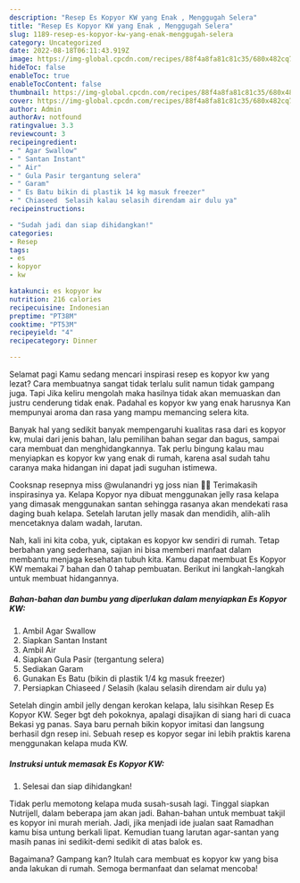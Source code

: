 ```yaml
---
description: "Resep Es Kopyor KW yang Enak , Menggugah Selera"
title: "Resep Es Kopyor KW yang Enak , Menggugah Selera"
slug: 1189-resep-es-kopyor-kw-yang-enak-menggugah-selera
category: Uncategorized
date: 2022-08-18T06:11:43.919Z
image: https://img-global.cpcdn.com/recipes/88f4a8fa81c81c35/680x482cq70/es-kopyor-kw-foto-resep-utama.jpg
hideToc: false
enableToc: true
enableTocContent: false
thumbnail: https://img-global.cpcdn.com/recipes/88f4a8fa81c81c35/680x482cq70/es-kopyor-kw-foto-resep-utama.jpg
cover: https://img-global.cpcdn.com/recipes/88f4a8fa81c81c35/680x482cq70/es-kopyor-kw-foto-resep-utama.jpg
author: Admin
authorAv: notfound
ratingvalue: 3.3
reviewcount: 3
recipeingredient:
- " Agar Swallow"
- " Santan Instant"
- " Air"
- " Gula Pasir tergantung selera"
- " Garam"
- " Es Batu bikin di plastik 14 kg masuk freezer"
- " Chiaseed  Selasih kalau selasih direndam air dulu ya"
recipeinstructions:

- "Sudah jadi dan siap dihidangkan!"
categories:
- Resep
tags:
- es
- kopyor
- kw

katakunci: es kopyor kw 
nutrition: 216 calories
recipecuisine: Indonesian
preptime: "PT38M"
cooktime: "PT53M"
recipeyield: "4"
recipecategory: Dinner

---
```



Selamat pagi Kamu sedang mencari inspirasi resep es kopyor kw yang lezat? Cara membuatnya sangat tidak terlalu sulit namun tidak gampang juga. Tapi Jika keliru mengolah maka hasilnya tidak akan memuaskan dan justru cenderung tidak enak. Padahal es kopyor kw yang enak harusnya Kan mempunyai aroma dan rasa yang mampu memancing selera kita.


Banyak hal yang sedikit banyak mempengaruhi kualitas rasa dari es kopyor kw, mulai dari jenis bahan, lalu pemilihan bahan segar dan bagus, sampai cara membuat dan menghidangkannya. Tak perlu bingung kalau mau menyiapkan es kopyor kw yang enak di rumah, karena asal sudah tahu caranya maka hidangan ini dapat jadi suguhan istimewa.

Cooksnap resepnya miss @wulanandri yg joss nian 👍🏻 Terimakasih inspirasinya ya. Kelapa Kopyor nya dibuat menggunakan jelly rasa kelapa yang dimasak menggunakan santan sehingga rasanya akan mendekati rasa daging buah kelapa. Setelah larutan jelly masak dan mendidih, alih-alih mencetaknya dalam wadah, larutan.


Nah, kali ini kita coba, yuk, ciptakan es kopyor kw sendiri di rumah. Tetap berbahan yang sederhana, sajian ini bisa memberi manfaat dalam membantu menjaga kesehatan tubuh kita. Kamu dapat membuat Es Kopyor KW memakai 7 bahan dan 0 tahap pembuatan. Berikut ini langkah-langkah untuk membuat hidangannya.

<!--inarticleads1-->

##### Bahan-bahan dan bumbu yang diperlukan dalam menyiapkan Es Kopyor KW:

1. Ambil  Agar Swallow
1. Siapkan  Santan Instant
1. Ambil  Air
1. Siapkan  Gula Pasir (tergantung selera)
1. Sediakan  Garam
1. Gunakan  Es Batu (bikin di plastik 1/4 kg masuk freezer)
1. Persiapkan  Chiaseed / Selasih (kalau selasih direndam air dulu ya)


Setelah dingin ambil jelly dengan kerokan kelapa, lalu sisihkan Resep Es Kopyor KW. Seger bgt deh pokoknya, apalagi disajikan di siang hari di cuaca Bekasi yg panas. Saya baru pernah bikin kopyor imitasi dan langsung berhasil dgn resep ini. Sebuah resep es kopyor segar ini lebih praktis karena menggunakan kelapa muda KW. 

<!--inarticleads2-->

##### Instruksi untuk memasak Es Kopyor KW:


1. Selesai dan siap dihidangkan!

Tidak perlu memotong kelapa muda susah-susah lagi. Tinggal siapkan Nutrijell, dalam beberapa jam akan jadi. Bahan-bahan untuk membuat takjil es kopyor ini murah meriah. Jadi, jika menjadi ide jualan saat Ramadhan kamu bisa untung berkali lipat. Kemudian tuang larutan agar-santan yang masih panas ini sedikit-demi sedikit di atas balok es. 

Bagaimana? Gampang kan? Itulah cara membuat es kopyor kw yang bisa anda lakukan di rumah. Semoga bermanfaat dan selamat mencoba!
